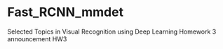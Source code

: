 # Fast_RCNN_mmdet
Selected Topics in Visual Recognition using Deep Learning Homework 3 announcement HW3
